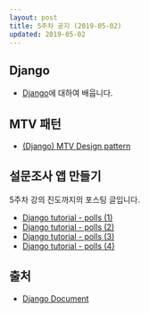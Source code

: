 ```yaml
---
layout: post
title: 5주차 공지 (2019-05-02)
updated: 2019-05-02
---
```


## Django
- [Django]에 대하여 배웁니다. 


## MTV 패턴
- [(Django) MTV Design pattern]

## 설문조사 앱 만들기

5주차 강의 진도까지의 포스팅 글입니다.

- [Django tutorial - polls (1)]
- [Django tutorial - polls (2)]
- [Django tutorial - polls (3)]
- [Django tutorial - polls (4)]


## 출처
- [Django Document]


[Django]: https://ko.wikipedia.org/wiki/%EC%9E%A5%EA%B3%A0_(%EC%9B%B9_%ED%94%84%EB%A0%88%EC%9E%84%EC%9B%8C%ED%81%AC)
[(Django) MTV Design pattern]: https://tigermeal.github.io/django/2019/04/30/Django_4-Django/
[Django tutorial - polls (1)]: https://tigermeal.github.io/django/2019/04/30/Django_5-Django/
[Django tutorial - polls (2)]: https://tigermeal.github.io/django/2019/05/01/Django_6-Django/
[Django tutorial - polls (3)]: https://tigermeal.github.io/django/2019/05/01/Django_7-Django/
[Django tutorial - polls (4)]: https://tigermeal.github.io/django/2019/05/02/Django_8-Django/
[Django Document]: https://docs.djangoproject.com/ko/2.2/intro/tutorial01/
